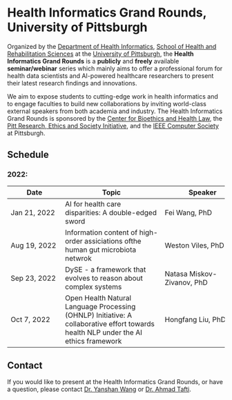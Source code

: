 # Health Informatics Grand Rounds, University of Pittsburgh

Organized by the [Department of Health Informatics](https://www.shrs.pitt.edu/hi), [School of Health and Rehabilitation Sciences](https://www.shrs.pitt.edu/) at the [University of Pittsburgh](https://www.pitt.edu/), the <strong>Health Informatics Grand Rounds</strong> is a <strong>publicly</strong> and <strong>freely</strong> available <strong>seminar/webinar</strong> series which mainly aims to offer a professional forum for health data scientists and AI-powered healthcare researchers to present their latest research findings and innovations.

We aim to expose students to cutting-edge work in health informatics and to engage faculties to build new collaborations by inviting world-class external speakers from both academia and industry. The Health Informatics Grand Rounds is sponsored by the [Center for Bioethics and Health Law](https://bioethics.pitt.edu/), the [Pitt Research, Ethics and Society Initiative](https://www.research.pitt.edu/about/research-ethics-and-society-initiative), and the [IEEE Computer Society](https://www.computer.org/) at Pittsburgh.


## Schedule
### 2022:

|<span style="display: inline-block; width:110px">Date </span> | <span style="display: inline-block; width:215px">Topic</span> | <span style="display: inline-block; width:175px">Speaker</span> | <span style="display: inline-block; width:185px">Institution</span> | Flyer | Recording |
| ------------- | ------------- | ------------- | ------------- | ------------- |------------- |
| Jan 21, 2022  | AI for health care disparities: A double-edged sword  | Fei Wang, PhD  | Weil Cornell Medicine  | [Link](https://github.com/pitthi/grand-rounds/blob/gh-pages/flyers/HI_GrandRounds_Jan2022.png)| Link |
| Aug 19, 2022  | Information content of high-order assiciations ofthe human gut microbiota netwrok  | Weston Viles, PhD  | The Roux Institute  | [Link](https://github.com/pitthi/grand-rounds/blob/gh-pages/flyers/HI_GrandRounds_Aug2022.png)| Link |
| Sep 23, 2022  | DySE - a framework that evolves to reason about complex systems  | Natasa Miskov-Zivanov, PhD  | University of Pittsburgh  | [Link](https://github.com/pitthi/grand-rounds/blob/gh-pages/flyers/HI_GrandRounds_Sep2022.png)| Link |
| Oct 7, 2022  | Open Health Natural Language Processing (OHNLP) Initiative: A collaborative effort towards health NLP under the AI ethics framework  | Hongfang Liu, PhD  | Mayo Clinic  | [Link](https://github.com/pitthi/grand-rounds/blob/gh-pages/flyers/HI_GrandRounds_October2022.png)| Link |

## Contact
If you would like to present at the Health Informatics Grand Rounds, or have a question, please contact [Dr. Yanshan Wang](https://sites.pitt.edu/~yaw89/) or [Dr. Ahmad Tafti](https://aptafti.github.io/).


